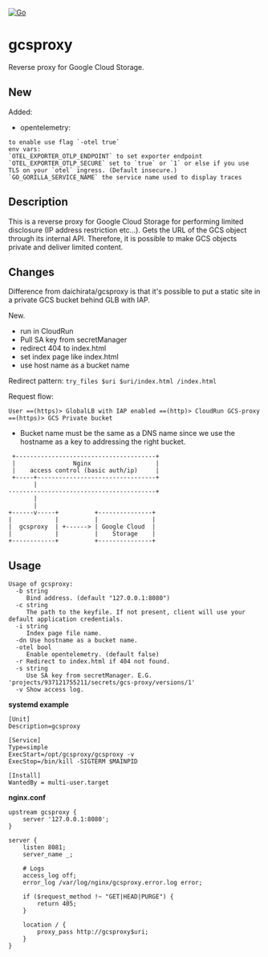 [![Go](https://github.com/mike-sirs/gcsproxy/actions/workflows/go.yml/badge.svg?branch=master)](https://github.com/mike-sirs/gcsproxy/actions/workflows/go.yml)

# gcsproxy
Reverse proxy for Google Cloud Storage.

## New

Added:
  - opentelemetry:
  ```
  to enable use flag `-otel true`
  env vars:
  `OTEL_EXPORTER_OTLP_ENDPOINT` to set exporter endpoint
  `OTEL_EXPORTER_OTLP_SECURE` set to `true` or `1` or else if you use TLS on your `otel` ingress. (Default insecure.)
  `GO_GORILLA_SERVICE_NAME` the service name used to display traces
```

## Description
This is a reverse proxy for Google Cloud Storage for performing limited disclosure (IP address restriction etc...). Gets the URL of the GCS object through its internal API. Therefore, it is possible to make GCS objects private and deliver limited content.

## Changes
Difference from daichirata/gcsproxy is that it's possible to put a static site in a private GCS bucket behind GLB with IAP.

New.
- run in CloudRun
- Pull SA key from secretManager
- redirect 404 to index.html
- set index page like index.html
- use host name as a bucket name

Redirect pattern:
`try_files $uri $uri/index.html /index.html`

Request flow: 
```
User ==(https)> GlobalLB with IAP enabled ==(http)> CloudRun GCS-proxy ==(https)> GCS Private bucket
```
- Bucket name must be the same as a DNS name since we use the hostname as a key to addressing the right bucket.

```
 +---------------------------------------+
 |                Nginx                  |
 |    access control (basic auth/ip)     |
 +-----+---------------------------------+
       |
-----------------------------------------+
       |
       |
+------v-----+          +---------------+
|            |          |               |
|  gcsproxy  | +------> | Google Cloud  |
|            |          |    Storage    |
+------------+          +---------------+
```

## Usage

```
Usage of gcsproxy:
  -b string
     Bind address. (default "127.0.0.1:8080")
  -c string
     The path to the keyfile. If not present, client will use your default application credentials.
  -i string
     Index page file name.
  -dn Use hostname as a bucket name.
  -otel bool
     Enable opentelemetry. (default false)
  -r Redirect to index.html if 404 not found.
  -s string
     Use SA key from secretManager. E.G. 'projects/937121755211/secrets/gcs-proxy/versions/1'
  -v Show access log.

```

**systemd example**

```
[Unit]
Description=gcsproxy

[Service]
Type=simple
ExecStart=/opt/gcsproxy/gcsproxy -v
ExecStop=/bin/kill -SIGTERM $MAINPID

[Install]
WantedBy = multi-user.target
```

**nginx.conf**

```
upstream gcsproxy {
    server '127.0.0.1:8080';
}

server {
    listen 8081;
    server_name _;

    # Logs
    access_log off;
    error_log /var/log/nginx/gcsproxy.error.log error;

    if ($request_method !~ "GET|HEAD|PURGE") {
        return 405;
    }

    location / {
        proxy_pass http://gcsproxy$uri;
    }
}
```

